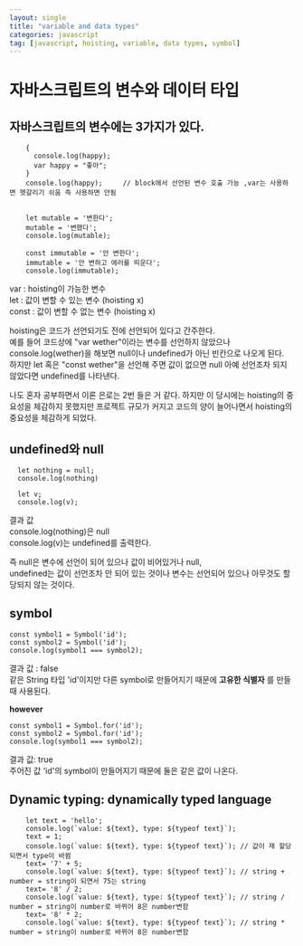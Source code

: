 ```yaml
---
layout: single
title: "variable and data types"
categories: javascript
tag: [javascript, hoisting, variable, data types, symbol]
---
```


# 자바스크립트의 변수와 데이터 타입

## 자바스크립트의 변수에는 3가지가 있다.
```
    {
      console.log(happy);
      var happy = "좋아";
    }
    console.log(happy);     // block에서 선언된 변수 호출 가능 ,var는 사용하면 헷갈리기 쉬움 즉 사용하면 안됨 


    let mutable = '변한다';
    mutable = '변했다';
    console.log(mutable);

    const immutable = '안 변한다';
    immutable = '안 변하고 에러를 띄운다';
    console.log(immutable);
```


var : hoisting이 가능한 변수<br>
let : 값이 변할 수 있는 변수   (hoisting x)<br>
const : 값이 변할 수 없는 변수 (hoisting x)<br>

hoisting은 코드가 선언되기도 전에 선언되어 있다고 간주한다.<br>
예를 들어 코드상에 "var wether"이라는 변수를 선언하지 않았으나 console.log(wether)을 해보면 null이나 undefined가 아닌 빈칸으로 나오게 된다.<br>
하지만 let 혹은 "const wether"을 선언해 주면 값이 없으면 null 아예 선언조차 되지 않았다면 undefined를 나타낸다.<br>

나도 혼자 공부하면서 이론 은로는 2번 들은 거 같다. 하지만 이 당시에는 hoisting의 중요성을 체감하지 못했지만 프로젝트 규모가 커지고 코드의 양이 늘어나면서 hoisting의 중요성을 체감하게 되었다.<br>

## undefined와 null

```
  let nothing = null;
  console.log(nothing)

  let v;
  console.log(v);
```

결과 값 </br>
console.log(nothing)은 null<br>
console.log(v)는 undefined를 출력한다.<br>

즉 null은 변수에 선언이 되어 있으나 값이 비어있거나 null,<br>
undefined는 값이 선언조차 안 되어 있는 것이나 변수는 선언되어 있으나 아무것도 할당되지 않는 것이다.

## symbol
```
const symbol1 = Symbol('id');
const symbol2 = Symbol('id');
console.log(symbol1 === symbol2);
```
결과 값 : false<br>
같은 String 타입 'id'이지만 다른 symbol로 만들어지기 때문에 __고유한 식별자__ 를 만들때 사용된다.

__however__ 
```
const symbol1 = Symbol.for('id');
const symbol2 = Symbol.for('id');
console.log(symbol1 === symbol2);
```
결과 값: true<br>
주어진 값 'id'의 symbol이 만들어지기 때문에 둘은 같은 값이 나온다.

## Dynamic typing: dynamically typed language
```
    let text = 'hello';
    console.log(`value: ${text}, type: ${typeof text}`);
    text = 1;
    console.log(`value: ${text}, type: ${typeof text}`); // 값이 재 할당되면서 type이 바뀜
    text= '7' + 5;
    console.log(`value: ${text}, type: ${typeof text}`); // string + number = string이 되면서 75는 string
    text= '8' / 2;
    console.log(`value: ${text}, type: ${typeof text}`); // string / number = string이 number로 바뀌어 8은 number변함
    text= '8' * 2;
    console.log(`value: ${text}, type: ${typeof text}`); // string * number = string이 number로 바뀌어 8은 number변함
```








